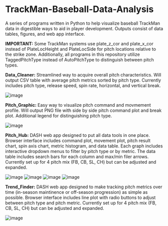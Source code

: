 # TrackMan-Baseball-Data-Analysis
A series of programs written in Python to help visualize baseball TrackMan data in digestible ways to aid in player development. Outputs consist of data tables, figures, and web app interface.

**IMPORTANT:** Some TrackMan systems use plate_z_cor and plate_x_cor instead of PlateLocHeight and PlateLocSide for pitch locations relative to the strike zone. Additionally, all programs in this repository utilize TaggedPitchType instead of AutoPitchType to distinguish between pitch types.

**Data_Cleaner:** Streamlined way to acquire overall pitch characteristics. Will output CSV table with average pitch metrics sorted by pitch type. Currently includes pitch type, release speed, spin rate, horizontal, and vertical break.

![image](https://user-images.githubusercontent.com/96801448/150199437-82d5a4c4-e4b9-4d5c-aec8-043b0933b7d8.png)

**Pitch_Graphic:** Easy way to visualize pitch command and movmement profile. Will output PNG file with side by side pitch command plot and break plot. Additional legend for distinguishing pitch type.

![image](https://user-images.githubusercontent.com/96801448/150199517-9f71d856-4589-4f2b-a850-77ea271a0a45.png)

**Pitch_Hub:** DASH web app designed to put all data tools in one place. Browser interface includes command plot, movement plot, pitch result chart, spin axis chart, metric histogram, and data table. Each graph includes interactive dropdown menus to filter by pitch type or by metric. The data table includes search bars for each column and max/min filer arrows. Currently set up for 4 pitch mix (FB, CB, SL, CH) but can be adjusted and expanded.

![image](https://user-images.githubusercontent.com/96801448/150199724-67728a67-46ab-48e2-b9eb-82e97a3457f6.png)
![image](https://user-images.githubusercontent.com/96801448/150199871-5da1e350-39d2-4b58-9da9-f0b274d9cf8a.png)
![image](https://user-images.githubusercontent.com/96801448/150200027-cb2a734c-3119-4793-ba0b-f534f1562723.png)
![image](https://user-images.githubusercontent.com/96801448/150200211-e023c9ad-c09f-4043-b98f-e529c2b8a48f.png)

**Trend_Finder:** DASH web app designed to make tracking pitch metrics over time (in-season maintinence or off-season progression) as simple as possible. Browser interface includes line plot with radio buttons to adjust between pitch type and pitch metric. Currently set up for 4 pitch mix (FB, CB, SL, CH) but can be adjusted and expanded.

![image](https://user-images.githubusercontent.com/96801448/150204418-3863a04e-8e03-41bb-9404-e5570b43c9ea.png)
